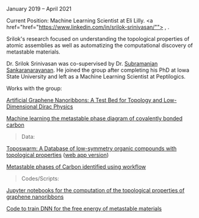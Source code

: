 January 2019 – April 2021

Current Position: Machine Learning Scientist at Eli Lilly. <a href="href="https://www.linkedin.com/in/srilok-srinivasan/""><i class="fa-brands fa-linkedin-in"></i>
</a>, <a href="https://scholar.google.com/citations?user=a2q0zn8AAAAJ&hl=en"><i class="ai ai-google-scholar-square ai-3x"></i></a>.


Srilok's research focused on understanding the topological properties of atomic assemblies as well as automatizing the computational discovery of metastable materials. 


Dr. Srilok Srinivasan was co-supervised by Dr. <a href="https://www.anl.gov/profile/subramanian-sankaranarayanan">Subramanian Sankaranarayanan</a>. He joined the group after completing his PhD at Iowa State University and left as a Machine Learning Scientist at Peptilogics.

Works with the group:


<a href="https://doi.org/10.1021/acsnano.2c04361">Artificial Graphene Nanoribbons: A Test Bed for Topology and Low-Dimensional Dirac Physics</a>


<a href="https://doi.org/10.1038/s41467-022-30820-8">Machine learning the metastable phase diagram of covalently bonded carbon</a>


> Data:

<a href="https://materialsdatafacility.org/detail/toposwarm_hdf5_v1.1?type=dataset">Toposwarm: A Database of low-symmetry organic compounds with topological properties</a> (<a href="https://apps.cnm.anl.gov/toposwarm/">web app version</a>) 

<a href="https://github.com/Srilok/Machine-learning-Metastable-Phase-Diagram"> Metastable phases of Carbon identified using workflow</a> 


> Codes/Scripts: 

<a href="https://pubs.acs.org/doi/suppl/10.1021/acsnano.2c04361/suppl_file/nn2c04361_si_001.zip"> Jupyter notebooks for the computation of the topological properties of graphene nanoribbons</a> 

<a href="https://github.com/Srilok/Machine-learning-Metastable-Phase-Diagram"> Code to train DNN for the free energy of metastable materials</a> 





